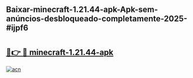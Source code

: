 ## Baixar-minecraft-1.21.44-apk-Apk-sem-anúncios-desbloqueado-completamente-2025-#ijpf6

# <h2><a href="https://ainizakaria.my?title=minecraft-1.21.44-apk&ref=20M">🔗👉 🔴 minecraft-1.21.44-apk</a></h2>

[![acn](https://github.com/user-attachments/assets/0f9c940e-d8b0-45ae-aac7-cd30a18b3e1c)](https://ainizakaria.my?title=minecraft-1.21.44-apk&ref=20M)

